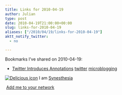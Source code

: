 ```yaml
---
title: Links for 2010-04-19
author: Julian
type: post
date: 2010-04-19T21:00:00+00:00
slug: links-for-2010-04-19 
aliases: ["/2010/04/19/links-for-2010-04-19"]
aktt_notify_twitter:
  - no

---
```

Bookmarks I&#8217;ve shared on 2010-04-19:

  * [Twitter Introduces Annotations][1] 
    [twitter][2] [microblogging][3] </li> </ul> 
    
    <p class="deliciouslink">
      <a href="https://del.icio.us/synesthesia" title="See all my bookmarks on del.icio.us"><img src="https://www.synesthesia.co.uk/images/deliciousicon.jpg" alt="Delicious icon" /></a>&nbsp;I am <a href="https://del.icio.us/synesthesia" title="See all my bookmarks on del.icio.us">Synesthesia</a>
    </p>
    
    <p class="deliciouslink">
      <a href="https://del.icio.us/network?add=synesthesia" title="Add me to your del.icio.us network"><img src="https://www.synesthesia.co.uk/images/add.gif" alt="" /></a>&nbsp;<a href="https://del.icio.us/network?add=synesthesia" title="Add me to your del.icio.us network">Add me to your network</a>
    </p>

 [1]: https://m.sitepoint.com/blogs/2010/04/19/twitter-introduces-annotations-hash-tags-become-obsolete/
 [2]: https://delicious.com/synesthesia/twitter
 [3]: https://delicious.com/synesthesia/microblogging